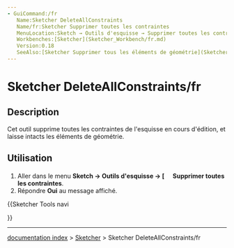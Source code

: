 ```yaml
---
- GuiCommand:/fr
   Name:Sketcher DeleteAllConstraints
   Name/fr:Sketcher Supprimer toutes les contraintes
   MenuLocation:Sketch → Outils d'esquisse → Supprimer toutes les contraintes
   Workbenches:[Sketcher](Sketcher_Workbench/fr.md)
   Version:0.18
   SeeAlso:[Sketcher Supprimer tous les éléments de géométrie](Sketcher_DeleteAllGeometry/fr.md)
---
```


# Sketcher DeleteAllConstraints/fr

## Description

Cet outil supprime toutes les contraintes de l\'esquisse en cours d\'édition, et laisse intacts les éléments de géométrie.

## Utilisation

1.  Aller dans le menu **Sketch → Outils d'esquisse → [<img src=images/Sketcher_DeleteAllConstraints.svg style="width:16px"> Supprimer toutes les contraintes**.
2.  Répondre **Oui** au message affiché.





{{Sketcher Tools navi

}}

---
[documentation index](../README.md) > [Sketcher](Sketcher_Workbench.md) > Sketcher DeleteAllConstraints/fr
